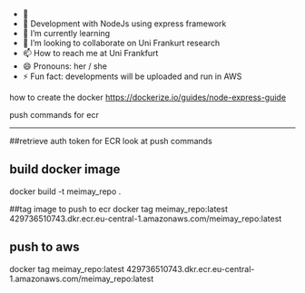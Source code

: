 - 👋 
- 👀 Development with NodeJs using express framework
- 🌱 I’m currently learning 
- 💞️ I’m looking to collaborate on Uni Frankurt research
- 📫 How to reach me at Uni Frankfurt
- 😄 Pronouns: her / she
- ⚡ Fun fact: developments will be uploaded and run in AWS

<!---
mmbors2828/mmbors2828 is a ✨ special ✨ repository because its `README.md` (this file) appears on your GitHub profile.
You can click the Preview link to take a look at your changes.
--->


how to create the docker
https://dockerize.io/guides/node-express-guide

push commands for ecr 
__________________________
##retrieve auth token for ECR
look at push commands

## build docker image
docker build -t meimay_repo .

##tag image to push to ecr 
docker tag meimay_repo:latest 429736510743.dkr.ecr.eu-central-1.amazonaws.com/meimay_repo:latest


## push to aws 
docker tag meimay_repo:latest 429736510743.dkr.ecr.eu-central-1.amazonaws.com/meimay_repo:latest

